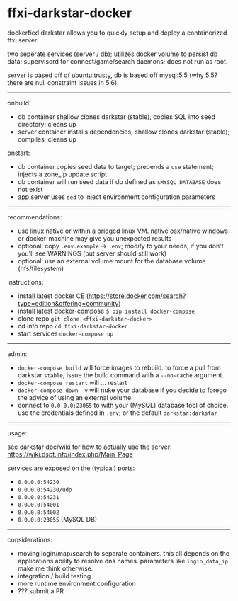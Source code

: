 # ffxi-darkstar-docker

dockerfied darkstar allows you to quickly setup and deploy a containerized ffxi server.

two seperate services (server / db); utilizes docker volume to persist db data; supervisord for connect/game/search daemons; does not run as root.

server is based off of ubuntu:trusty, db is based off mysql:5.5 (why 5.5? there are null constraint issues in 5.6).

---

onbuild:
- db container shallow clones darkstar (stable), copies SQL into seed directory; cleans up
- server container installs dependencies; shallow clones darkstar (stable); compiles; cleans up

onstart:
- db container copies seed data to target; prepends a `use` statement; injects a zone_ip update script
- db container will run seed data if db defined as `$MYSQL_DATABASE` does not exist
- app server uses `sed` to inject environment configuration parameters

---

recommendations:

- use linux native or within a bridged linux VM. native osx/native windows or docker-machine may give you unexpected results
- optional: copy `.env.example` -> `.env`; modify to your needs, if you don't you'll see WARNINGS (but server should still work)
- optional: use an external volume mount for the database volume (nfs/filesystem)

instructions:

* install latest docker CE (https://store.docker.com/search?type=edition&offering=community)
* install latest docker-compose `$ pip install docker-compose`
* clone repo `git clone <ffxi-darkstar-docker>`
* cd into repo `cd ffxi-darkstar-docker`
* start services `docker-compose up`

---

admin:

* `docker-compose build` will force images to rebuild. to force a pull from darkstar `stable`, issue the build command with a `--no-cache` argument. 
* `docker-compose restart` will ... restart
* `docker-compose down -v` will nuke your database if you decide to forego the advice of using an external volume
* connect to `0.0.0.0:23055` to with your (MySQL) database tool of choice. use the credentials defined in `.env`; or the default `darkstar:darkstar`

---

usage:

see darkstar doc/wiki for how to actually use the server: https://wiki.dspt.info/index.php/Main_Page

services are exposed on the (typical) ports:

- `0.0.0.0:54230`
- `0.0.0.0:54230/udp`
- `0.0.0.0:54231`
- `0.0.0.0:54001`
- `0.0.0.0:54002`
- `0.0.0.0:23055` (MySQL DB)

---

considerations:

* moving login/map/search to separate containers. this all depends on the applications ability to resolve dns names. parameters like `login_data_ip` make me think otherwise.
* integration / build testing
* more runtime environment configuration
* ??? submit a PR